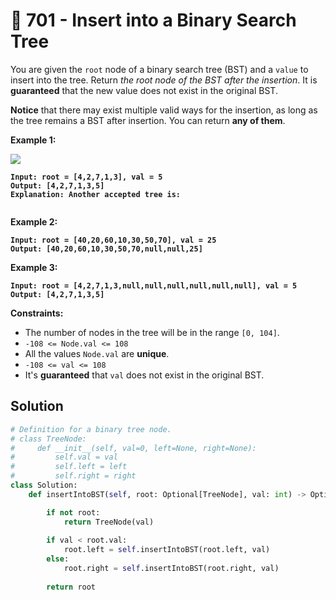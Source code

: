 # 🤪 701 - Insert into a Binary Search Tree

You are given the `root` node of a binary search tree (BST) and a `value` to insert into the tree. Return _the root node of the BST after the insertion_. It is **guaranteed** that the new value does not exist in the original BST.

**Notice** that there may exist multiple valid ways for the insertion, as long as the tree remains a BST after insertion. You can return **any of them**.

&#x20;

**Example 1:**

![](https://assets.leetcode.com/uploads/2020/10/05/insertbst.jpg)

<pre><code><strong>Input: root = [4,2,7,1,3], val = 5
</strong><strong>Output: [4,2,7,1,3,5]
</strong><strong>Explanation: Another accepted tree is:
</strong>
</code></pre>

**Example 2:**

<pre><code><strong>Input: root = [40,20,60,10,30,50,70], val = 25
</strong><strong>Output: [40,20,60,10,30,50,70,null,null,25]
</strong></code></pre>

**Example 3:**

<pre><code><strong>Input: root = [4,2,7,1,3,null,null,null,null,null,null], val = 5
</strong><strong>Output: [4,2,7,1,3,5]
</strong></code></pre>

&#x20;

**Constraints:**

* The number of nodes in the tree will be in the range `[0, 104]`.
* `-108 <= Node.val <= 108`
* All the values `Node.val` are **unique**.
* `-108 <= val <= 108`
* It's **guaranteed** that `val` does not exist in the original BST.

## Solution

```python
# Definition for a binary tree node.
# class TreeNode:
#     def __init__(self, val=0, left=None, right=None):
#         self.val = val
#         self.left = left
#         self.right = right
class Solution:
    def insertIntoBST(self, root: Optional[TreeNode], val: int) -> Optional[TreeNode]:

        if not root:
            return TreeNode(val)
        
        if val < root.val:
            root.left = self.insertIntoBST(root.left, val)
        else:
            root.right = self.insertIntoBST(root.right, val)
        
        return root
```
